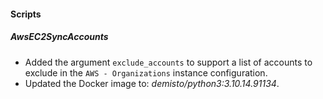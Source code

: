 
#### Scripts

##### AwsEC2SyncAccounts

- Added the argument `exclude_accounts` to support a list of accounts to exclude in the `AWS - Organizations` instance configuration.
- Updated the Docker image to: *demisto/python3:3.10.14.91134*.
